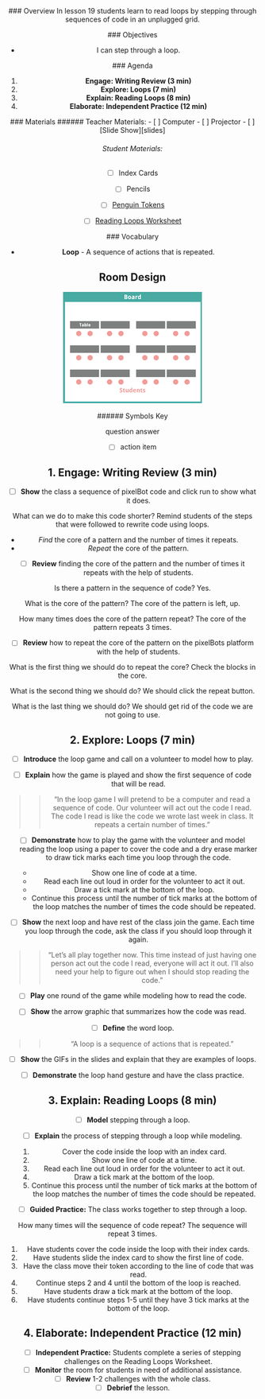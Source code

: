 <header class='header' title='Reading Loops' subtitle='Lesson 19'/>

<notable>
<iconp src='/icons/activity.png'>### Overview</iconp>
In lesson 19 students learn to read loops by stepping through sequences of code in an unplugged grid.

<iconp src='/icons/objectives.png'>### Objectives</iconp>
- I can step through a loop.

<iconp src='/icons/agenda.png'>### Agenda</iconp>

1. **Engage: Writing Review (3 min)**
1. **Explore: Loops (7 min)**
1. **Explain: Reading Loops (8 min)**
1. **Elaborate: Independent Practice (12 min)**

<note>
<iconp src='/icons/materials.png'>### Materials</iconp>
###### Teacher Materials:
- [ ] Computer
- [ ] Projector
- [ ] [Slide Show][slides]

###### Student Materials:
- [ ] Index Cards
- [ ] Pencils
- [ ] [Penguin Tokens][penguin]
- [ ] [Reading Loops Worksheet][reading]


<iconp src='/icons/vocab.png'>### Vocabulary</iconp>
- **Loop** - A sequence of actions that is repeated.

</note>

<pagebreak/>

## Room Design

![room](./images/layout-tables.png)

<note borderLeft='2px solid green' mt='2em'>
###### Symbols Key

<iconp ml='1.65em' type='question'>question</iconp>
<iconp ml='1.65em' type='answer'>answer</iconp>
- [ ] action item
</note>

<pagebreak/>

## 1. Engage: Writing Review (3 min)
- [ ] **Show** the class a sequence of pixelBot code and click run to show what it does.

<iconp type='question'>What can we do to make this code shorter?</iconp>
<iconp type='answer'>Remind students of the steps that were followed to rewrite code using loops.</iconp>

- _*Find*_ the core of a pattern and the number of times it repeats.
- _*Repeat*_ the core of the pattern.

- [ ] **Review** finding the core of the pattern and the number of times it repeats with the help of students.

<iconp type='question'>Is there a pattern in the sequence of code?</iconp>
<iconp type='answer'>Yes.</iconp>


<iconp type='question'>What is the core of the pattern?</iconp>
<iconp type='answer'>The core of the pattern is left, up.</iconp>

<iconp type='question'>How many times does the core of the pattern repeat?</iconp>
<iconp type='answer'>The core of the pattern repeats 3 times.</iconp>


- [ ] **Review** how to repeat the core of the pattern on the pixelBots platform with the help of students.

<iconp type='question'>What is the first thing we should do to repeat the core?</iconp>
<iconp type='answer'>Check the blocks in the core.</iconp>


<iconp type='question'>What is the second thing we should do?</iconp>
<iconp type='answer'>We should click the repeat button.</iconp>


<iconp type='question'>What is the last thing we should do?</iconp>
<iconp type='answer'>We should get rid of the code we are not going to use.</iconp>


## 2. Explore: Loops (7 min)
- [ ] **Introduce** the loop game and call on a volunteer to model how to play.

- [ ] **Explain** how the game is played and show the first sequence of code that will be read.
>> “In the loop game I will pretend to be a computer and read a sequence of code. Our volunteer will act out the code I read. The code I read is like the code we wrote last week in class. It repeats a certain number of times.”

- [ ] **Demonstrate** how to play the game with the volunteer and model reading the loop using a paper to cover the code and a dry erase marker to draw tick marks each time you loop through the code.
  - Show one line of code at a time.
  - Read each line out loud in order for the volunteer to act it out.
  - Draw a tick mark at the bottom of the loop.
  - Continue this process until the number of tick marks at the bottom of the loop matches the number of times the code should be repeated.

- [ ] **Show** the next loop and have rest of the class join the game. Each time you loop through the code, ask the class if you should loop through it again.
>> “Let’s all play together now. This time instead of just having one person act out the code I read, everyone will act it out. I’ll also need your help to figure out when I should stop reading the code.”

- [ ] **Play** one round of the game while modeling how to read the code.

- [ ] **Show** the arrow graphic that summarizes how the code was read.

- [ ] **Define** the word loop.
>> “A loop is a sequence of actions that is repeated.”

- [ ] **Show** the GIFs in the slides and explain that they are examples of loops.

- [ ] **Demonstrate** the loop hand gesture and have the class practice.

## 3. Explain: Reading Loops (8 min)
- [ ] **Model** stepping through a loop.
- [ ] **Explain** the process of stepping through a loop while modeling.
  1. Cover the code inside the loop with an index card.
  2. Show one line of code at a time.
  3. Read each line out loud in order for the volunteer to act it out.
  4. Draw a tick mark at the bottom of the loop.
  5. Continue this process until the number of tick marks at the bottom of the loop matches the number of times the code should be repeated.

- [ ] **Guided Practice:** The class works together to step through a loop.

<iconp type='question'>How many times will the sequence of code repeat?</iconp>
<iconp type='answer'>The sequence will repeat 3 times.</iconp>
  1. Have students cover the code inside the loop with their index cards.
  1. Have students slide the index card to show the first line of code.
  1. Have the class move their token according to the line of code that was read.
  1. Continue steps 2 and 4 until the bottom of the loop is reached.
  1. Have students draw a tick mark at the bottom of the loop.
  1. Have students continue steps 1-5 until they have 3 tick marks at the bottom of the loop.

## 4. Elaborate: Independent Practice (12 min)
- [ ] **Independent Practice:** Students complete a series of stepping challenges on the Reading Loops Worksheet.
- [ ] **Monitor** the room for students in need of additional assistance.
- [ ] **Review** 1-2 challenges with the whole class.
- [ ] **Debrief** the lesson.  

</notable>

[slides]: https://docs.google.com/presentation/d/1fyhNJyW7KJsMDRCxObDNIAMg-v4OquUcaIyGvq0Gluw/edit#slide=id.p
[penguin]: https://drive.google.com/file/d/0B48_2vIyABiocFdQY0xaaGVTaVU/view
[reading]: https://drive.google.com/open?id=0B48_2vIyABioRkVuZl9mS3IxY2M
